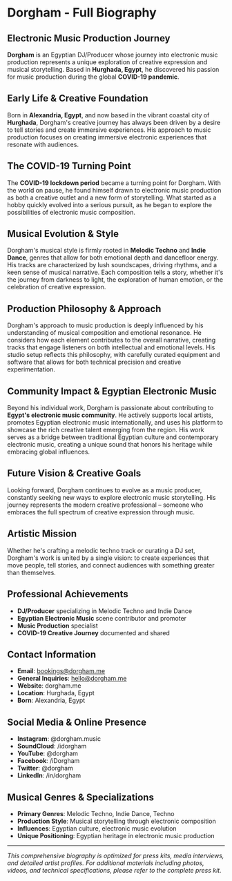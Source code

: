 # Dorgham - Full Biography

## Electronic Music Production Journey

**Dorgham** is an Egyptian DJ/Producer whose journey into electronic music production represents a unique exploration of creative expression and musical storytelling. Based in **Hurghada, Egypt**, he discovered his passion for music production during the global **COVID-19 pandemic**.

## Early Life & Creative Foundation

Born in **Alexandria, Egypt**, and now based in the vibrant coastal city of **Hurghada**, Dorgham's creative journey has always been driven by a desire to tell stories and create immersive experiences. His approach to music production focuses on creating immersive electronic experiences that resonate with audiences.

## The COVID-19 Turning Point

The **COVID-19 lockdown period** became a turning point for Dorgham. With the world on pause, he found himself drawn to electronic music production as both a creative outlet and a new form of storytelling. What started as a hobby quickly evolved into a serious pursuit, as he began to explore the possibilities of electronic music composition.

## Musical Evolution & Style

Dorgham's musical style is firmly rooted in **Melodic Techno** and **Indie Dance**, genres that allow for both emotional depth and dancefloor energy. His tracks are characterized by lush soundscapes, driving rhythms, and a keen sense of musical narrative. Each composition tells a story, whether it's the journey from darkness to light, the exploration of human emotion, or the celebration of creative expression.

## Production Philosophy & Approach

Dorgham's approach to music production is deeply influenced by his understanding of musical composition and emotional resonance. He considers how each element contributes to the overall narrative, creating tracks that engage listeners on both intellectual and emotional levels. His studio setup reflects this philosophy, with carefully curated equipment and software that allows for both technical precision and creative experimentation.

## Community Impact & Egyptian Electronic Music

Beyond his individual work, Dorgham is passionate about contributing to **Egypt's electronic music community**. He actively supports local artists, promotes Egyptian electronic music internationally, and uses his platform to showcase the rich creative talent emerging from the region. His work serves as a bridge between traditional Egyptian culture and contemporary electronic music, creating a unique sound that honors his heritage while embracing global influences.

## Future Vision & Creative Goals

Looking forward, Dorgham continues to evolve as a music producer, constantly seeking new ways to explore electronic music storytelling. His journey represents the modern creative professional – someone who embraces the full spectrum of creative expression through music.

## Artistic Mission

Whether he's crafting a melodic techno track or curating a DJ set, Dorgham's work is united by a single vision: to create experiences that move people, tell stories, and connect audiences with something greater than themselves.

## Professional Achievements

- **DJ/Producer** specializing in Melodic Techno and Indie Dance
- **Egyptian Electronic Music** scene contributor and promoter
- **Music Production** specialist
- **COVID-19 Creative Journey** documented and shared

## Contact Information

- **Email**: bookings@dorgham.me
- **General Inquiries**: hello@dorgham.me
- **Website**: dorgham.me
- **Location**: Hurghada, Egypt
- **Born**: Alexandria, Egypt

## Social Media & Online Presence

- **Instagram**: @dorgham.music
- **SoundCloud**: /idorgham
- **YouTube**: @dorgham
- **Facebook**: /iDorgham
- **Twitter**: @dorgham
- **LinkedIn**: /in/dorgham

## Musical Genres & Specializations

- **Primary Genres**: Melodic Techno, Indie Dance, Techno
- **Production Style**: Musical storytelling through electronic composition
- **Influences**: Egyptian culture, electronic music evolution
- **Unique Positioning**: Egyptian heritage in electronic music production

---

*This comprehensive biography is optimized for press kits, media interviews, and detailed artist profiles. For additional materials including photos, videos, and technical specifications, please refer to the complete press kit.*